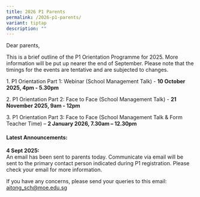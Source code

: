 ```yaml
---
title: 2026 P1 Parents
permalink: /2026-p1-parents/
variant: tiptap
description: ""
---
```

<p>Dear parents,</p>
<p>This is a brief outline of the P1 Orientation Programme for 2025. More
information will be put up nearer the end of September. Please note that
the timings for the events are tentative and are subjected to changes.</p>
<p>1. P1 Orientation Part 1: Webinar (School Management Talk) - <strong>10 October 2025, 4pm - 5.30pm</strong>
</p>
<p>2. P1 Orientation Part 2: Face to Face (School Management Talk) - <strong>21 November 2025, 9am - 12pm</strong>
</p>
<p>3. P1 Orientation Part 3: Face to Face (School Management Talk &amp; Form
Teacher Time) – <strong>2 January 2026, 7.30am – 12.30pm</strong>
</p>
<p></p>
<h4><strong>Latest Announcements:</strong></h4>
<p><strong>4 Sept 2025:</strong>
<br>An email has been sent to parents today. Communicate via email will be
sent to the primary contact person indicated during P1 registration. Please
check your email for more information.</p>
<p>If you have any concerns, please send your queries to this email: <a href="mailto:aitong_sch@moe.edu.sg" rel="noopener noreferrer nofollow" target="_blank">aitong_sch@moe.edu.sg</a>
</p>
